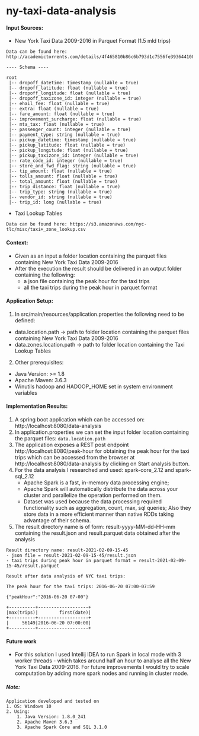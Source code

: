 # ny-taxi-data-analysis

#### Input Sources:

- New York Taxi Data 2009-2016 in Parquet Format (1.5 mld trips)

```
Data can be found here: http://academictorrents.com/details/4f465810b86c6b793d1c7556fe3936441081992e

---- Schema ----

root
 |-- dropoff_datetime: timestamp (nullable = true)
 |-- dropoff_latitude: float (nullable = true)
 |-- dropoff_longitude: float (nullable = true)
 |-- dropoff_taxizone_id: integer (nullable = true)
 |-- ehail_fee: float (nullable = true)
 |-- extra: float (nullable = true)
 |-- fare_amount: float (nullable = true)
 |-- improvement_surcharge: float (nullable = true)
 |-- mta_tax: float (nullable = true)
 |-- passenger_count: integer (nullable = true)
 |-- payment_type: string (nullable = true)
 |-- pickup_datetime: timestamp (nullable = true)
 |-- pickup_latitude: float (nullable = true)
 |-- pickup_longitude: float (nullable = true)
 |-- pickup_taxizone_id: integer (nullable = true)
 |-- rate_code_id: integer (nullable = true)
 |-- store_and_fwd_flag: string (nullable = true)
 |-- tip_amount: float (nullable = true)
 |-- tolls_amount: float (nullable = true)
 |-- total_amount: float (nullable = true)
 |-- trip_distance: float (nullable = true)
 |-- trip_type: string (nullable = true)
 |-- vendor_id: string (nullable = true)
 |-- trip_id: long (nullable = true)
```

-  Taxi Lookup Tables
```
Data can be found here: https://s3.amazonaws.com/nyc-tlc/misc/taxi+_zone_lookup.csv
```
#### Context:

- Given as an input a folder location containing the parquet files containing New York Taxi Data 2009-2016
- After the execution the result should be delivered in an output folder containing the following:
    - a json file containing the peak hour for the taxi trips
    - all the taxi trips during the peak hour in parquet format
  
#### Application Setup:

1. In src/main/resources/application.properties the following need to be defined:
- data.location.path -> path to folder location containing the parquet files containing New York Taxi Data 2009-2016
- data.zones.location.path -> path to folder location containing the Taxi Lookup Tables

2. Other prerequisites:
- Java Version: >= 1.8
- Apache Maven: 3.6.3
- Winutils hadoop and HADOOP_HOME set in system environment variables
    
#### Implementation Results:

1. A spring boot application which can be accessed on: http://localhost:8080/data-analysis
2. In application.properties we can set the input folder location containing the parquet files: ``` data.location.path ```
3. The application exposes a REST post endpoint http://localhost:8080/peak-hour for obtaining the peak hour for the taxi trips 
which can be accessed from the browser at http://localhost:8080/data-analysis by clicking on Start analysis button.
3. For the data analysis I researched and used: spark-core_2.12 and spark-sql_2.12
    - Apache Spark is a fast, in-memory data processing engine; 
    - Apache Spark will automatically distribute the data across your cluster and parallelize the operation performed on them.
    - Dataset was used because the data processing required functionality such as 
    aggregation, count, max, sql queries; Also they store data in a more efficient manner than native RDDs taking
    advantage of their schema.  
4. The result directory name is of form: result-yyyy-MM-dd-HH-mm containing the result.json and result.parquet data obtained after the analysis
```
Result directory name: result-2021-02-09-15-45
- json file = result-2021-02-09-15-45/result.json
- taxi trips during peak hour in parquet format = result-2021-02-09-15-45/result.parquet 

Result after data analysis of NYC taxi trips:

The peak hour for the taxi trips: 2016-06-20 07:00-07:59

{"peakHour":"2016-06-20 07-00"}

+----------+-------------------+
|max(trips)|        first(date)|
+----------+-------------------+
|     56149|2016-06-20 07:00:00|
+----------+-------------------+

```

#### Future work

- For this solution I used Intellij IDEA to run Spark in local mode with 3 worker threads - which takes around half an hour to analyse all the New York Taxi Data 2009-2016. 
For future improvements I would try to scale computation by adding more spark nodes and running in cluster mode.


##### Note:
    Application developed and tested on
    1. OS: Windows 10
    2. Using: 
        1. Java Version: 1.8.0_241
        2. Apache Maven 3.6.3
        3. Apache Spark Core and SQL 3.1.0
